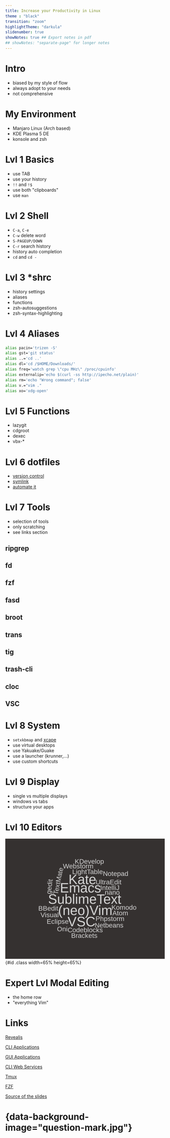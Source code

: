```yaml
---
title: Increase your Productivity in Linux
theme : "black"
transition: "zoom"
highlightTheme: "darkula"
slidenumber: true
showNotes: true ## Export notes in pdf
## showNotes: "separate-page" for longer notes
---
```


# Intro

- biased by my style of flow
- always adopt to your needs
- not comprehensive

# My Environment

- Manjaro Linux (Arch based)
- KDE Plasma 5 DE
- konsole and zsh

# Lvl 1 Basics

- use TAB
- use your history
- `!!` and `!$`
- use both "clipboards"
- use `man`

# Lvl 2 Shell

- `C-a`, `C-e`
- `C-w` delete word
- `S-PAGEUP/DOWN`
- `C-r` search history
- history auto completion
- `cd` and `cd -`

# Lvl 3 *shrc

- history settings
- aliases
- functions
- zsh-autosuggestions
- zsh-syntax-highlighting

# Lvl 4 Aliases

```sh
alias pacin='trizen -S'
alias gst='git status'
alias ..='cd ..'
alias dl='cd /$HOME/Downloads/'
alias freq='watch grep \"cpu MHz\" /proc/cpuinfo'
alias externalip='echo $(curl -ss http://ipecho.net/plain)'
alias rm='echo "Wrong command"; false'
alias v.="vim ."
alias xo='xdg-open'
```

# Lvl 5 Functions

- lazygit
- cdgroot
- dexec
- vbx-*

# Lvl 6 dotfiles

- [version control](https://github.com/Allaman/dotfiles)
- [symlink](https://github.com/thoughtbot/rcm)
- [automate it](https://repo.rootknecht.net/allaman/ansible-role-dotfiles)

# Lvl 7 Tools

- selection of tools
- only scratching
- see links section

## ripgrep

## fd

## fzf

## fasd

## broot

## trans

## tig

## trash-cli

## cloc

## VSC

# Lvl 8 System

- `setxkbmap` and [xcape](https://github.com/alols/xcape)
- use virtual desktops
- use Yakuake/Guake
- use a launcher (krunner,...)
- use custom shortcuts

# Lvl 9 Display

- single vs multiple displays
- windows vs tabs
- structure your apps

# Lvl 10 Editors

![](wordcloud.png){#id .class width=65% height=65%}

# Expert Lvl Modal Editing

- the home row
- "everything Vim"

# Links

[Revealjs](https://knowledge.rootknecht.net/revealjs)

[CLI Applications](https://knowledge.rootknecht.net/cli-applications)

[GUI Applications](https://knowledge.rootknecht.net/gui-applications)

[CLI Web Services](https://knowledge.rootknecht.net/cli-web-services)

[Tmux](https://knowledge.rootknecht.net/tmux)

[FZF](https://knowledge.rootknecht.net/fzf)

[Source of the slides](https://repo.rootknecht.net/open/linux-productivity)

# {data-background-image="question-mark.jpg"}

